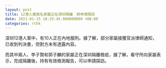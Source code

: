```yaml
---
layout: post
title: 12港人案兩名家屬正在深圳隔離　將申請探訪
date: 2021-01-15 18:25:45.000000000 +08:00
categories: rthk
---
```


深圳12港人案中，有10人正在內地服刑。據了解，部分家屬接獲官派律師通知，已收到判決書，但對方未有透露內容。

而其中兩人、李子賢和郭子麟的家屬正在深圳隔離檢疫，據了解，看守所向家屬表示，完成隔離後，持有有效檢測報告，可以申請探訪。
